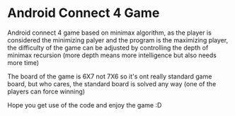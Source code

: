 # Android Connect 4 Game
Android connect 4 game based on minimax algorithm, as the player is considered the minimizing palyer and the program is the maximizing player, the difficulty of the game can be adjusted by controlling the depth of minimax recursion (more depth means more intelligence but also needs more time)

The board of the game is 6X7 not 7X6 so it's ont really standard game board, but who cares, the standard board is solved any way (one of the players can force winning)

Hope you get use of the code and enjoy the game :D
